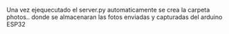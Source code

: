 Una vez ejequecutado el server.py automaticamente se crea la carpeta photos.. donde se almacenaran las fotos enviadas y capturadas del arduino ESP32
